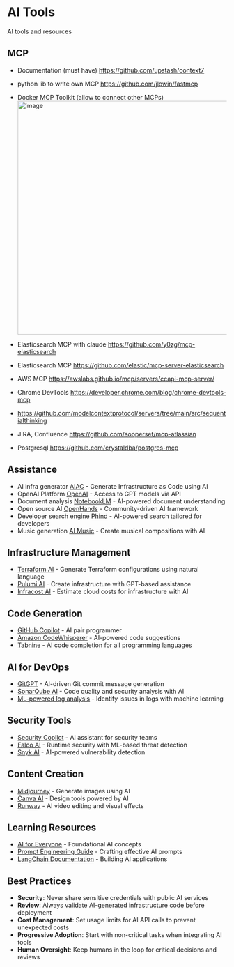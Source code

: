 # AI Tools

AI tools and resources

## MCP
- Documentation (must have) https://github.com/upstash/context7
- python lib to write own MCP https://github.com/jlowin/fastmcp
- Docker MCP Toolkit (allow to connect other MCPs) <img width="1016" height="536" alt="image" src="https://github.com/user-attachments/assets/c3b95e46-913f-4aff-af2a-a0a05d6a8f81" />

- Elasticsearch MCP with claude https://github.com/y0zg/mcp-elasticsearch
- Elasticsearch MCP https://github.com/elastic/mcp-server-elasticsearch
- AWS MCP https://awslabs.github.io/mcp/servers/ccapi-mcp-server/
- Chrome DevTools https://developer.chrome.com/blog/chrome-devtools-mcp
- https://github.com/modelcontextprotocol/servers/tree/main/src/sequentialthinking
- JIRA, Confluence https://github.com/sooperset/mcp-atlassian
- Postgresql https://github.com/crystaldba/postgres-mcp

## Assistance

- AI infra generator [AIAC](https://github.com/gofireflyio/aiac) - Generate Infrastructure as Code using AI
- OpenAI Platform [OpenAI](https://platform.openai.com/api-keys) - Access to GPT models via API
- Document analysis [NotebookLM](https://notebooklm.google/) - AI-powered document understanding
- Open source AI [OpenHands](https://github.com/All-Hands-AI/OpenHands) - Community-driven AI framework
- Developer search engine [Phind](http://phind.com/) - AI-powered search tailored for developers
- Music generation [AI Music](https://aimusic.so/tag/Ukraine) - Create musical compositions with AI

## Infrastructure Management

- [Terraform AI](https://developer.hashicorp.com/terraform/tutorials/automation/hashicorp-ai) - Generate Terraform configurations using natural language
- [Pulumi AI](https://www.pulumi.com/ai/) - Create infrastructure with GPT-based assistance
- [Infracost AI](https://www.infracost.io/ai/) - Estimate cloud costs for infrastructure with AI

## Code Generation

- [GitHub Copilot](https://github.com/features/copilot) - AI pair programmer
- [Amazon CodeWhisperer](https://aws.amazon.com/codewhisperer/) - AI-powered code suggestions 
- [Tabnine](https://www.tabnine.com/) - AI code completion for all programming languages


## AI for DevOps

- [GitGPT](https://github.com/Hesse/gitgpt) - AI-driven Git commit message generation
- [SonarQube AI](https://www.sonarqube.org/sonarqube-ai/) - Code quality and security analysis with AI
- [ML-powered log analysis](https://github.com/logpai/loglizer) - Identify issues in logs with machine learning

## Security Tools

- [Security Copilot](https://www.microsoft.com/en-us/security/business/ai-machine-learning/microsoft-security-copilot) - AI assistant for security teams
- [Falco AI](https://falco.org/) - Runtime security with ML-based threat detection
- [Snyk AI](https://snyk.io/product/snyk-code/) - AI-powered vulnerability detection

## Content Creation

- [Midjourney](https://www.midjourney.com/) - Generate images using AI
- [Canva AI](https://www.canva.com/ai-image-generator/) - Design tools powered by AI
- [Runway](https://runwayml.com/) - AI video editing and visual effects

## Learning Resources

- [AI for Everyone](https://www.coursera.org/learn/ai-for-everyone) - Foundational AI concepts
- [Prompt Engineering Guide](https://www.promptingguide.ai/) - Crafting effective AI prompts
- [LangChain Documentation](https://python.langchain.com/docs/get_started/introduction) - Building AI applications

## Best Practices

- **Security**: Never share sensitive credentials with public AI services
- **Review**: Always validate AI-generated infrastructure code before deployment
- **Cost Management**: Set usage limits for AI API calls to prevent unexpected costs
- **Progressive Adoption**: Start with non-critical tasks when integrating AI tools
- **Human Oversight**: Keep humans in the loop for critical decisions and reviews 
